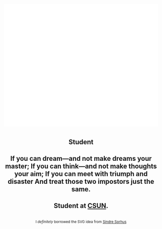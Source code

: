 <h1>
  <img src="name.svg" width="800" height="400" alt="Aron Adlyd, Student" style="--background: red;" />
</h1>

<ul style="list-style: none; padding: 0; margin:0; text-align: center">
  <li>
    <h2>
      Student
    </h2>
  </li>
  <li>
    <h2>
      If you can dream—and not make dreams your master;
If you can think—and not make thoughts your aim;
If you can meet with triumph and disaster
And treat those two impostors just the same.
    </h2>
  </li>
  <li>
    <h2>
      Student at <a href="CSUN">CSUN</a>.
    </h2>
  </li>
  <li>
    <h2>
    </h2>
    <small>
      I <em>definitely</em> borrowed the SVG idea from <a href="https://github.com/sindresorhus/css-in-readme-like-wat">Sindre Sorhus</a>
    </small>
  </li>
</ul>
